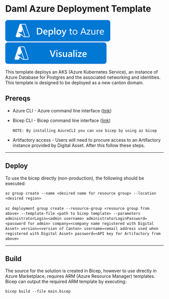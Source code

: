 # Daml Azure Deployment Template

[![Deploy To Azure](https://raw.githubusercontent.com/Azure/azure-quickstart-templates/master/1-CONTRIBUTION-GUIDE/images/deploytoazure.svg?sanitize=true)](https://portal.azure.com/#create/Microsoft.Template/uri/https%3A%2F%2Fraw.githubusercontent.com%2Fcaleteeter%2Fdaml-azure-deployment-templates%2Fmain%2Fmarketplace%2FazureDeploy.json/createUIDefinitionUri/https%3A%2F%2Fraw.githubusercontent.com%2Fcaleteeter%2Fdaml-azure-deployment-templates%2Fmain%2Fmarketplace%2FazureDeploy.json) [![Visualize](https://raw.githubusercontent.com/Azure/azure-quickstart-templates/master/1-CONTRIBUTION-GUIDE/images/visualizebutton.svg?sanitize=true)](http://armviz.io/#/?load=https%3A%2F%2Fraw.githubusercontent.com%2Fcaleteeter%2Fdaml-azure-deployment-templates%2Fmain%2Fmarketplace%2FazureDeploy.json)

This template deploys an AKS (Azure Kubernetes Service), an instance of Azure Database for Postgres and the associated networking and identities.  This template is designed to be deployed as a new canton domain.

## Prereqs

- Azure CLI - Azure command line interface ([link](https://docs.microsoft.com/en-us/cli/azure/install-azure-cli))

- Bicep CLI - Bicep command line interface ([link](https://docs.microsoft.com/en-us/azure/azure-resource-manager/bicep/install)) 

    `NOTE: By installing AzureCLI you can use bicep by using az bicep`

- Artifactory access - Users will need to procure access to an Artifactory instance provided by Digital Asset.  After this follow these steps.

---

## Deploy

To use the bicep directly (non-production), the following should be executed:

```
az group create --name <desired name for resource group> --location <desired region>

az deployment group create --resource-group <resource group from above> --template-file <path to bicep template> --parameters administratorLogin=<admin username> administratorLoginPassword=<password for admin> company=<company name registered with Digital Asset> version=<version of Canton> username=<email address used when registered with Digital Asset> password=<API key for Artifactory from above>
```

---

## Build

The source for the solution is created in Bicep, however to use directly in Azure Marketplace, requires ARM (Azure Resource Manager) templates.  Bicep can output the required ARM template by executing:

```
bicep build --file main.bicep
```
